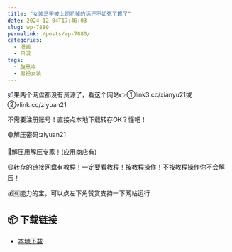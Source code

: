 ```yaml
---
title: "女装马甲被上司扒掉的话还不如死了算了"
date: 2024-12-04T17:46:03
slug: wp-7880
permalink: /posts/wp-7880/
categories:
  - 漫画
  - 日漫
tags:
  - 腹黑攻
  - 男扮女装
---
```


如果两个网盘都没有资源了，看这个网站👉①link3.cc/xianyu21或②vlink.cc/ziyuan21

不需要注册账号！直接点本地下载转存OK？懂吧！

🟢解压密码:ziyuan21

🔵解压用解压专家！(应用商店有)

🟡转存的链接网盘有教程！一定要看教程！按教程操作！不按教程操作你不会解压！

💰🈶能力的宝，可以点左下角赞赏支持一下网站运行

## 📦 下载链接
- [本地下载](https://blziyuan21.com/pay-download/7880?key=fed9b8c39e&down_id=0)

